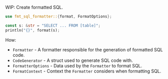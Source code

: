 WIP: Create formatted SQL.

```rust
use fmt_sql_formatter::{format, FormatOptions};

const s: &str = "SELECT ... FROM [table]";
println("{}", format(s);
```

How:

- `Formatter` - A formatter responsible for the generation of formatted SQL code.
- `CodeGenerator` - A struct used to generate SQL code with.
- `FormatterOptions` - Data used by the `Formatter` to format SQL.
- `FormatContext` - Context the `Formatter` considers when formatting SQL.